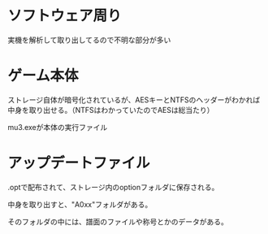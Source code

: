 # ソフトウェア周り
実機を解析して取り出してるので不明な部分が多い

# ゲーム本体
ストレージ自体が暗号化されているが、AESキーとNTFSのヘッダーがわかれば中身を取り出せる。（NTFSはわかっていたのでAESは総当たり）

mu3.exeが本体の実行ファイル

# アップデートファイル
.optで配布されて、ストレージ内のoptionフォルダに保存される。

中身を取り出すと、"A0xx"フォルダがある。

そのフォルダの中には、譜面のファイルや称号とかのデータがある。

